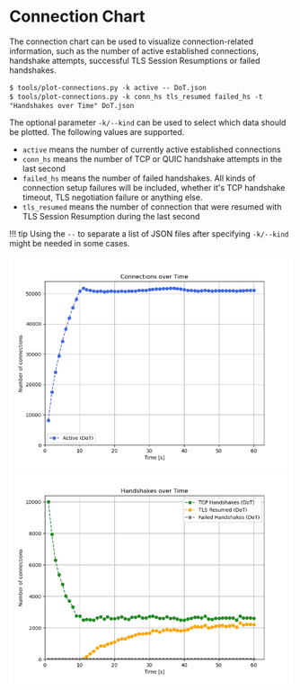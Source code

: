 # Connection Chart

The connection chart can be used to visualize connection-related information,
such as the number of active established connections, handshake attempts,
successful TLS Session Resumptions or failed handshakes.

```
$ tools/plot-connections.py -k active -- DoT.json
$ tools/plot-connections.py -k conn_hs tls_resumed failed_hs -t "Handshakes over Time" DoT.json
```

The optional parameter `-k/--kind` can be used to select which data should be
plotted. The following values are supported.

- `active` means the number of currently active established connections
- `conn_hs` means the number of TCP or QUIC handshake attempts in the last second
- `failed_hs` means the number of failed handshakes. All kinds of connection
  setup failures will be included, whether it's TCP handshake timeout, TLS
  negotiation failure or anything else.
- `tls_resumed` means the number of connection that were resumed with TLS
  Session Resumption during the last second

!!! tip
    Using the `--` to separate a list of JSON files after specifying
    `-k/--kind` might be needed in some cases.

![connections](img/connections.png)
![handshakes](img/handshakes.png)
